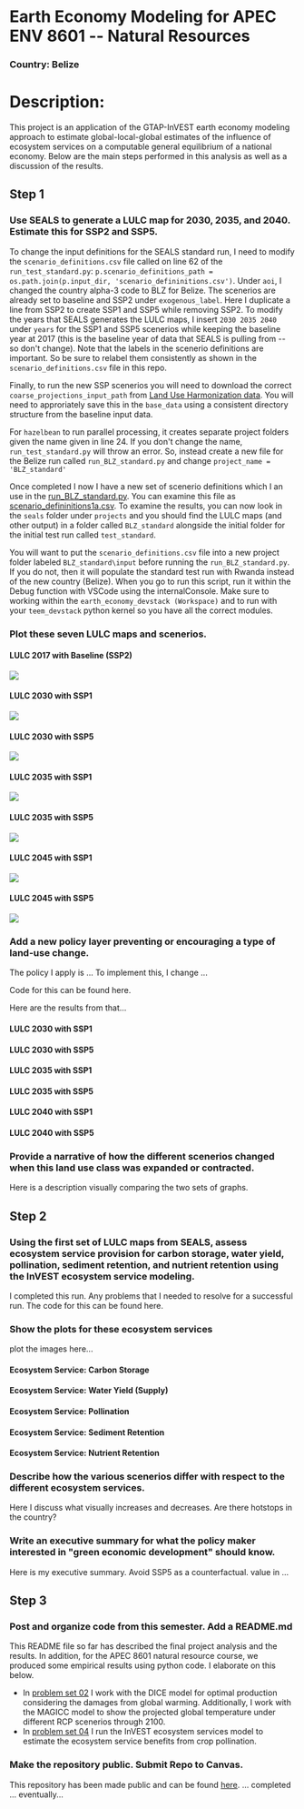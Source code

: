 # Earth Economy Modeling for APEC ENV 8601 -- Natural Resources
### Country: Belize

# Description: 
This project is an application of the GTAP-InVEST earth economy modeling approach to estimate global-local-global estimates of the influence of ecosystem services on a computable general equilibrium of a national economy. Below are the main steps performed in this analysis as well as a discussion of the results. 


## Step 1

### Use SEALS to generate a LULC map for 2030, 2035, and 2040. Estimate this for SSP2 and SSP5.

To change the input definitions for the SEALS standard run, I need to modify the `scenario_definitions.csv` file called on line 62 of the `run_test_standard.py`: `p.scenario_definitions_path = os.path.join(p.input_dir, 'scenario_defininitions.csv')`. Under `aoi`, I changed the country alpha-3 code to BLZ for Belize. The scenerios are already set to baseline and SSP2 under `exogenous_label`. Here I duplicate a line from SSP2 to create SSP1 and SSP5 while removing SSP2. To modify the years that SEALS generates the LULC maps, I insert `2030 2035 2040` under `years` for the SSP1 and SSP5 scenerios while keeping the baseline year at 2017 (this is the baseline year of data that SEALS is pulling from -- so don't change). Note that the labels in the scenerio definitions are important. So be sure to relabel them consistently as shown in the `scenario_definitions.csv` file in this repo. 

Finally, to run the new SSP scenerios you will need to download the correct `coarse_projections_input_path` from [Land Use Harmonization data](https://luh.umd.edu/data.shtml). You will need to approriately save this in the `base_data` using a consistent directory structure from the baseline input data. 



For `hazelbean` to run parallel processing, it creates separate project folders given the name given in line 24. If you don't change the name, `run_test_standard.py` will throw an error. So, instead create a new file for the Belize run called `run_BLZ_standard.py` and change `project_name = 'BLZ_standard'`

Once completed I now I have a new set of scenerio definitions which I an use in the [run_BLZ_standard.py](./seals/run_BLZ_standard.py). You can examine this file as [scenario_defininitions1a.csv](./seals/projects/BLZ_standard/input/scenario_defininitions1a.csv). To examine the results, you can now look in the `seals` folder under `projects` and you should find the LULC maps (and other output) in a folder called `BLZ_standard` alongside the initial folder for the initial test run called `test_standard`.

You will want to put the `scenario_definitions.csv` file into a new project folder labeled `BLZ_standard\input` before running the `run_BLZ_standard.py`. If you do not, then it will populate the standard test run with Rwanda instead of the new country (Belize). When you go to run this script, run it within the Debug function with VSCode using the internalConsole. Make sure to working within the `earth_economy_devstack (Workspace)` and to run with your `teem_devstack` python kernel so you have all the correct modules. 


### Plot these seven LULC maps and scenerios.



#### LULC 2017 with Baseline (SSP2)

![](./seals/projects/BLZ_standard/intermediate/visualization1a/lulc_pngs/lulc_esa_seals7_luh2-message_2017.png)

#### LULC 2030 with SSP1

![](./seals/projects/BLZ_standard/intermediate/visualization1a/lulc_pngs/lulc_esa_seals7_ssp1_rcp26_luh2-message_bau_2030.png)

#### LULC 2030 with SSP5

![](./seals/projects/BLZ_standard/intermediate/visualization1a/lulc_pngs/lulc_esa_seals7_ssp5_rcp85_luh2-message_bau_2030.png)

#### LULC 2035 with SSP1

![](./seals/projects/BLZ_standard/intermediate/visualization1a/lulc_pngs/lulc_esa_seals7_ssp1_rcp26_luh2-message_bau_2035.png)

#### LULC 2035 with SSP5

![](./seals/projects/BLZ_standard/intermediate/visualization1a/lulc_pngs/lulc_esa_seals7_ssp5_rcp85_luh2-message_bau_2035.png)

#### LULC 2045 with SSP1

![](./seals/projects/BLZ_standard/intermediate/visualization1a/lulc_pngs/lulc_esa_seals7_ssp1_rcp26_luh2-message_bau_2045.png)

#### LULC 2045 with SSP5

![](./seals/projects/BLZ_standard/intermediate/visualization1a/lulc_pngs/lulc_esa_seals7_ssp5_rcp85_luh2-message_bau_2045.png)

### Add a new policy layer preventing or encouraging a type of land-use change. 

The policy I apply is ... To implement this, I change ...

Code for this can be found here.

Here are the results from that...

#### LULC 2030 with SSP1

#### LULC 2030 with SSP5

#### LULC 2035 with SSP1

#### LULC 2035 with SSP5

#### LULC 2040 with SSP1

#### LULC 2040 with SSP5

### Provide a narrative of how the different scenerios changed when this land use class was expanded or contracted. 

Here is a description visually comparing the two sets of graphs. 

## Step 2

### Using the first set of LULC maps from SEALS, assess ecosystem service provision for carbon storage, water yield, pollination, sediment retention, and nutrient retention using the InVEST ecosystem service modeling. 

I completed this run. Any problems that I needed to resolve for a successful run. The code for this can be found here.

### Show the plots for these ecosystem services

plot the images here...
![]()

#### Ecosystem Service: Carbon Storage

#### Ecosystem Service: Water Yield (Supply)

#### Ecosystem Service: Pollination

#### Ecosystem Service: Sediment Retention

#### Ecosystem Service: Nutrient Retention


### Describe how the various scenerios differ with respect to the different ecosystem services. 

Here I discuss what visually increases and decreases. Are there hotstops in the country?

### Write an executive summary for what the policy maker interested in "green economic development" should know. 

Here is my executive summary. Avoid SSP5 as a counterfactual. value in ...

## Step 3 

### Post and organize code from this semester. Add a README.md 

This README file so far has described the final project analysis and the results. In addition, for the APEC 8601 natural resource course, we produced some empirical results using python code. I elaborate on this below. 

- In [problem set 02](./problem_sets/problem_set_2_mcway.pdf) I work with the DICE model for optimal production considering the damages from global warming. Additionally, I work with the MAGICC model to show the projected global temperature under different RCP scenerios through 2100.
- In [problem set 04](./problem_sets/problem_set_4.pdf) I run the InVEST ecosystem services model to estimate the ecosystem service benefits from crop pollination. 

### Make the repository public. Submit Repo to Canvas.

This repository has been made public and can be found [here](https://github.com/mcwayrm/env8601_project).
... completed ... eventually...


